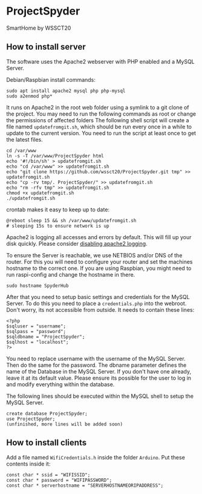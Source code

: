 # ProjectSpyder
SmartHome by WSSCT20

## How to install server
The software uses the Apache2 webserver with PHP enabled and a MySQL Server.

Debian/Raspbian install commands:
```
sudo apt install apache2 mysql php php-mysql
sudo a2enmod php*
```

It runs on Apache2 in the root web folder using a symlink to a git clone of the project.
You may need to run the following commands as root or change the permissions of affected folders
The following shell script will create a file named `updatefromgit.sh`, 
which should be run every once in a while to update to the current version.
You need to run the script at least once to get the latest files.
```
cd /var/www
ln -s -T /var/www/ProjectSpyder html
echo '#!/bin/sh' > updatefromgit.sh
echo "cd /var/www" >> updatefromgit.sh
echo "git clone https://github.com/wssct20/ProjectSpyder.git tmp" >> updatefromgit.sh
echo "cp -rv tmp/. ProjectSpyder/" >> updatefromgit.sh
echo "rm -rfv tmp" >> updatefromgit.sh
chmod +x updatefromgit.sh
./updatefromgit.sh
```

crontab makes it easy to keep up to date:
```
@reboot sleep 15 && sh /var/www/updatefromgit.sh
# sleeping 15s to ensure network is up
```

Apache2 is logging all accesses and errors by default. This will fill up your disk quickly.
Please consider [disabling apache2 logging](https://www.mydigitallife.net/how-to-disable-and-turn-off-apache-httpd-access-and-error-log/).

To ensure the Server is reachable, we use NETBIOS and/or DNS of the router.
For this you will need to configure your router and set the machines hostname to the correct one.
If you are using Raspbian, you might need to run raspi-config and change the hostname in there.
```
sudo hostname SpyderHub
```

After that you need to setup basic settings and credentials for the MySQL Server.
To do this you need to place a `credentials.php` into the webroot. Don't worry, its not accessible from outside.
It needs to contain these lines:
```
<?php
$sqluser = "username";
$sqlpass = "password";
$sqldbname = "ProjectSpyder";
$sqlhost = "localhost";
?>
```
You need to replace username with the username of the MySQL Server. Then do the same for the password.
The dbname parameter defines the name of the Database in the MySQL Server.
If you don't have one already, leave it at its default value.
Please ensure its possible for the user to log in and modify everything within the database.

The following lines should be executed within the MySQL shell to setup the MySQL Server.
```
create database ProjectSpyder;
use ProjectSpyder;
(unfinished, more lines will be added soon)
```

## How to install clients

Add a file named `WifiCredentials.h` inside the folder `Arduino`. Put these contents inside it:
```
const char * ssid = "WIFISSID";
const char * password = "WIFIPASSWORD";
const char * serverhostname = "SERVERHOSTNAMEORIPADDRESS";
```
